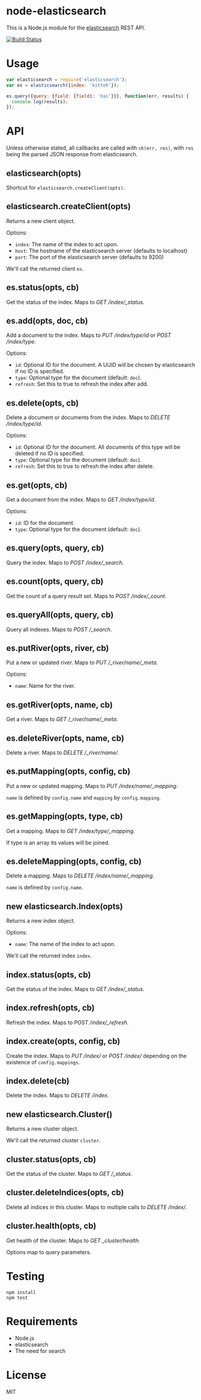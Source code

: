 node-elasticsearch
==================

This is a Node.js module for the [elasticsearch](http://www.elasticsearch.org/) REST API.

[![Build Status](https://travis-ci.org/ncb000gt/node-elasticsearch.png)](https://travis-ci.org/ncb000gt/node-elasticsearch)


Usage
=====

```js
var elasticsearch = require('elasticsearch');
var es = elasticsearch({index: 'kitteh'});

es.query({query: {field: {field1: 'hai'}}}, function(err, results) {
  console.log(results);
});
```


API
===

Unless otherwise stated, all callbacks are called with `cb(err, res)`, with `res` being the parsed JSON response from elasticsearch.

elasticsearch(opts)
-------------------
Shortcut for `elasticsearch.createClient(opts)`.

elasticsearch.createClient(opts)
--------------------------------
Returns a new client object. 

Options:
* `index`: The name of the index to act upon.
* `host`: The hostname of the elasticsearch server (defaults to localhost)
* `port`: The port of the elasticsearch server (defaults to 9200)

We'll call the returned client `es`.

es.status(opts, cb)
-------------------
Get the status of the index. Maps to *GET /index/_status*.

es.add(opts, doc, cb)
---------------------
Add a document to the index. Maps to *PUT /index/type/id* or *POST /index/type*.

Options:
* `id`: Optional ID for the document. A UUID will be chosen by elasticsearch if no ID is specified.
* `type`: Optional type for the document (default: `doc`).
* `refresh`: Set this to true to refresh the index after add.

es.delete(opts, cb)
-------------------
Delete a document or documents from the index. Maps to *DELETE /index/type/id*.

Options:
* `id`: Optional ID for the document. All documents of this type will be deleted if no ID is specified.
* `type`: Optional type for the document (default: `doc`).
* `refresh`: Set this to true to refresh the index after delete.

es.get(opts, cb)
----------------
Get a document from the index. Maps to *GET /index/type/id*.

Options:
* `id`: ID for the document.
* `type`: Optional type for the document (default: `doc`).

es.query(opts, query, cb)
-------------------------
Query the index. Maps to *POST /index/_search*.

es.count(opts, query, cb)
-------------------------
Get the count of a query result set. Maps to *POST /index/_count*.

es.queryAll(opts, query, cb)
----------------------------
Query all indexes. Maps to *POST /_search*.

es.putRiver(opts, river, cb)
----------------------------
Put a new or updated river. Maps to *PUT /_river/name/_meta*.

Options:
* `name`: Name for the river.

es.getRiver(opts, name, cb)
---------------------------
Get a river. Maps to *GET /_river/name/_meta*.

es.deleteRiver(opts, name, cb)
-------------------------------
Delete a river. Maps to *DELETE /_river/name/*.

es.putMapping(opts, config, cb)
-------------------------------
Put a new or updated mapping. Maps to *PUT /index/name/_mapping*.

`name` is defined by `config.name` and `mapping` by `config.mapping`.

es.getMapping(opts, type, cb)
-----------------------------
Get a mapping. Maps to *GET /index/type/_mapping*.

If type is an array its values will be joined.

es.deleteMapping(opts, config, cb)
----------------------------------
Delete a mapping. Maps to *DELETE /index/name/_mapping*.

`name` is defined by `config.name`.

new elasticsearch.Index(opts)
-----------------------------
Returns a new index object. 

Options:
* `name`: The name of the index to act upon.

We'll call the returned index `index`.

index.status(opts, cb)
----------------------
Get the status of the index. Maps to *GET /index/_status*.

index.refresh(opts, cb)
-----------------------
Refresh the index. Maps to *POST /index/_refresh*.

index.create(opts, config, cb)
------------------------------
Create the index. Maps to *PUT /index/* or *POST /index/* depending on the existence of `config.mappings`.

index.delete(cb)
----------------
Delete the index. Maps to *DELETE /index*.

new elasticsearch.Cluster()
---------------------------
Returns a new cluster object. 

We'll call the returned cluster `cluster`.

cluster.status(opts, cb)
------------------------
Get the status of the cluster. Maps to *GET /_status*.

cluster.deleteIndices(opts, cb)
-------------------------------
Delete all indices in this cluster. Maps to multiple calls to *DELETE /index/*.

cluster.health(opts, cb)
------------------------
Get health of the cluster. Maps to *GET _cluster/health*.

Options map to query parameters.


Testing
=======

```
npm install
npm test
```    


Requirements
============

* Node.js
* elasticsearch
* The need for search


License
=======

MIT
